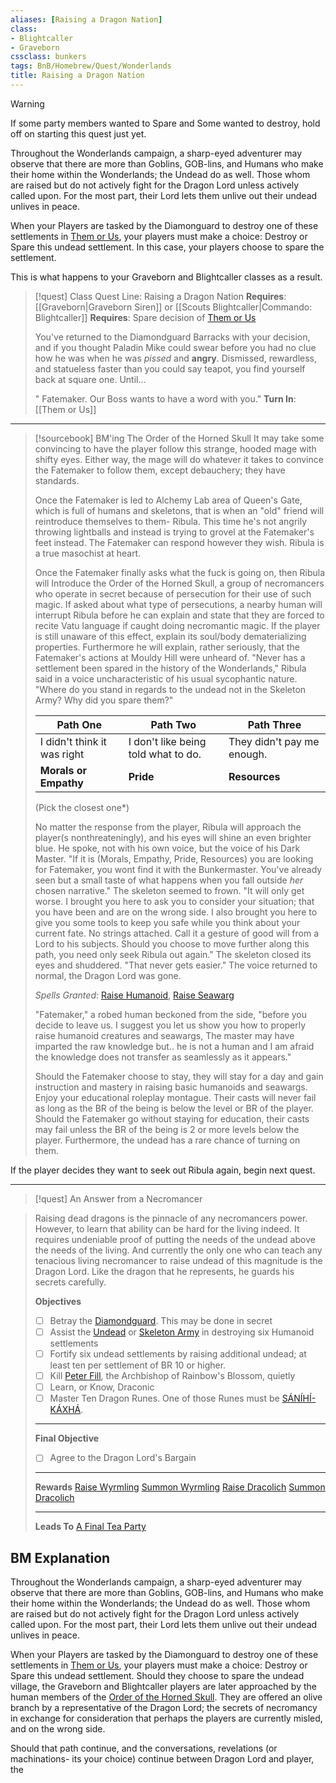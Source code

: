 ```yaml
---
aliases: [Raising a Dragon Nation]
class:
- Blightcaller
- Graveborn
cssclass: bunkers
tags: BnB/Homebrew/Quest/Wonderlands
title: Raising a Dragon Nation
---
```


> [!warning]
> If some party members wanted to Spare and Some wanted to destroy, hold off on starting this quest just yet.

Throughout the Wonderlands campaign, a sharp-eyed adventurer may observe that there are more than Goblins,  GOB-lins, and Humans who make their home within the Wonderlands; the Undead do as well. Those whom are raised but do not actively fight for the Dragon Lord unless actively called upon. For the most part, their Lord lets them unlive out their undead unlives in peace. 

When your Players are tasked by the Diamonguard to destroy one of these settlements in [Them or Us](Them%20or%20Us.md), your players must make a choice: Destroy or Spare this undead settlement. In this case, your players choose to spare the settlement. 

This is what happens to your Graveborn and Blightcaller classes as a result.

> [!quest] Class Quest Line: Raising a Dragon Nation
> **Requires**: [[Graveborn|Graveborn Siren]] or [[Scouts Blightcaller|Commando: Blightcaller]]
> **Requires**: Spare decision of [Them or Us](Them%20or%20Us.md)
>
> You've returned to the Diamondguard Barracks with your decision, and if you thought Paladin Mike could swear before you had no clue how he was when he was *pissed* and **angry**. Dismissed, rewardless, and statueless faster than you could say teapot, you find yourself back at square one. Until…
>
> "<Playername> Fatemaker. Our Boss wants to have a word with you."
> **Turn In**: [[Them or Us]]

***

> [!sourcebook] BM'ing The Order of the Horned Skull
> It may take some convincing to have the player follow this strange, hooded mage with shifty eyes. Either way, the mage will do whatever it takes to convince the Fatemaker to follow them, except debauchery; they have standards.
>
> Once the Fatemaker is led to Alchemy Lab area of Queen's Gate, which is full of humans and skeletons, that is when an "old" friend will reintroduce themselves to them- Ribula. This time he's not angrily throwing lightballs and instead is trying to grovel at the Fatemaker's feet instead. The Fatemaker can respond however they wish. Ribula is a true masochist at heart.
>
> Once the Fatemaker finally asks what the fuck is going on, then Ribula will Introduce the Order of the Horned Skull, a group of necromancers who operate in secret because of persecution for their use of such magic. If asked about what type of persecutions, a nearby human will interrupt Ribula before he can explain and state that they are forced to recite Vatu language if caught doing necromantic magic. If the player is still unaware of this effect, explain its soul/body dematerializing properties.
> Furthermore he will explain, rather seriously, that the Fatemaker's actions at Mouldy Hill were unheard of.
> "Never has a settlement been spared in the history of the Wonderlands," Ribula said in a voice uncharacteristic of his usual sycophantic nature. "Where do you stand in regards to the undead not in the Skeleton Army? Why did you spare them?"
>
>| Path One                    | Path Two                            | Path Three                 |
>| --------------------------- | ----------------------------------- | -------------------------- |
>| I didn't think it was right | I don't like being told what to do. | They didn't pay me enough. |
>| **Morals or Empathy**       | **Pride**                           | **Resources**              |
>
>(Pick the closest one\*)
>
> No matter the response from the player, Ribula will approach the player(s nonthreateningly), and his eyes will shine an even brighter blue. He spoke, not with his own voice, but the voice of his Dark Master.
>"If it is (Morals, Empathy, Pride, Resources) you are looking for Fatemaker, you wont find it with the Bunkermaster. You've already seen but a small taste of what happens when you fall outside *her* chosen narrative." The skeleton seemed to frown. "It will only get worse. I brought you here to ask you to consider your situation; that you have been and are on the wrong side. I also brought you here to give you some tools to keep you safe while you think about your current fate. No strings attached. Call it a gesture of good will from a Lord to his subjects. Should you choose to move further along this path, you need only seek Ribula out again." The skeleton closed its eyes and shuddered. "That never gets easier." The voice returned to normal, the Dragon Lord was gone.
>
> *Spells Granted*: [Raise Humanoid](Raise%20Humanoid), [Raise Seawarg](Raise%20Seawarg)
>
> "Fatemaker," a robed human beckoned from the side, "before you decide to leave us. I suggest you let us show you how to properly raise humanoid creatures and seawargs, The master may have imparted the raw knowledge but.. he is not a human and I am afraid the knowledge does not transfer as seamlessly as it appears."
>
> Should the Fatemaker choose to stay, they will stay for a day and gain instruction and mastery in raising basic humanoids and seawargs. Enjoy your educational roleplay montague. Their casts will never fail as long as the BR of the being is below the level or BR of the player.
> Should the Fatemaker go without staying for education, their casts may fail unless the BR of the being is 2 or more levels below the player. Furthermore, the undead has a rare chance of turning on them.

If the player decides they want to seek out Ribula again, begin next quest.

***

> [!quest] An Answer from a Necromancer
>

> Raising dead dragons is the pinnacle of any necromancers power. However, to learn that ability can be hard for the living indeed. It requires undeniable proof of putting the needs of the undead above the needs of the living. And currently the only one who can teach any tenacious living necromancer to raise undead of this magnitude is the Dragon Lord. Like the dragon that he represents, he guards his secrets carefully.
>
> **Objectives**
> - [ ] Betray the [Diamondguard](Diamondguard.md). This may be done in secret
> - [ ] Assist the [Undead](../../../../30-Sathe-Shuna/01-ObsidianTTRPGShare/TTRPGShare_Community_Vaults/Pathfinder_2E/Traits/Undead.md) or [Skeleton Army](Skeleton%20Army.md) in destroying six Humanoid settlements
> - [ ] Fortify six undead settlements by raising additional undead; at least ten per settlement of BR 10 or higher.
> - [ ] Kill [Peter Fill](Peter%20Fill), the Archbishop of Rainbow's Blossom, quietly
> - [ ] Learn, or Know, Draconic
> - [ ] Master Ten Dragon Runes. One of those Runes must be [SÁNÍHÍ-KÁXHÁ](SÁNÍHÍ-KÁXHÁ).
> ***
> **Final Objective**
> - [ ] Agree to the Dragon Lord's Bargain
> ***
> **Rewards**
> [Raise Wyrmling](Raise%20Wyrmling)
> [Summon Wyrmling](Summon%20Wyrmling)
> [Raise Dracolich](Raise%20Dracolich)
> [Summon Dracolich](Summon%20Dracolich)
> ***
> **Leads To**
> [A Final Tea Party](A%20Final%20Tea%20Party)

## BM Explanation
Throughout the Wonderlands campaign, a sharp-eyed adventurer may observe that there are more than Goblins,  GOB-lins, and Humans who make their home within the Wonderlands; the Undead do as well. Those whom are raised but do not actively fight for the Dragon Lord unless actively called upon. For the most part, their Lord lets them unlive out their undead unlives in peace.

When your Players are tasked by the Diamonguard to destroy one of these settlements in [Them or Us](Them%20or%20Us.md), your players must make a choice: Destroy or Spare this undead settlement. Should they choose to spare the undead village, the Graveborn and Blightcaller players are later approached by the human members of the [Order of the Horned Skull](Order%20of%20the%20Horned%20Skull). They are offered an olive branch by a representative of the Dragon Lord; the secrets of necromancy in exchange for consideration that perhaps the players are currently misled, and on the wrong side.

Should that path continue, and the conversations, revelations (or machinations- its your choice) continue between Dragon Lord and player, the
